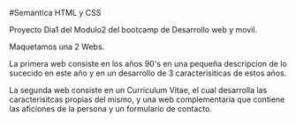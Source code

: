 #Semantica HTML y CSS

Proyecto Dia1 del Modulo2 del bootcamp de Desarrollo web y movil.

Maquetamos una 2 Webs.

La primera web consiste en los años 90's en una pequeña descripcion de lo sucecido en este año y en un desarrollo de 3 caracterisiticas de estos años.

La segunda web consiste en un Curriculum Vitae, el cual desarrolla las caracterisitcas propias del mismo, y una web complementaria que contiene las aficiones de la persona y un formulario de contacto.